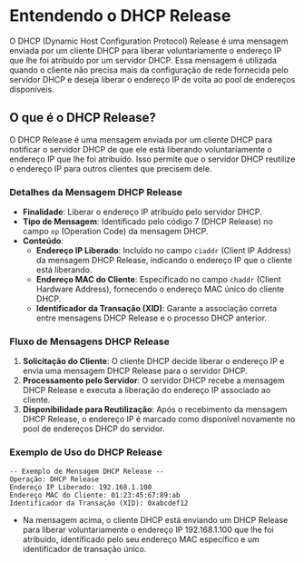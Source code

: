 # Entendendo o DHCP Release

O DHCP (Dynamic Host Configuration Protocol) Release é uma mensagem enviada por um cliente DHCP para liberar voluntariamente o endereço IP que lhe foi atribuído por um servidor DHCP. Essa mensagem é utilizada quando o cliente não precisa mais da configuração de rede fornecida pelo servidor DHCP e deseja liberar o endereço IP de volta ao pool de endereços disponíveis.

## O que é o DHCP Release?

O DHCP Release é uma mensagem enviada por um cliente DHCP para notificar o servidor DHCP de que ele está liberando voluntariamente o endereço IP que lhe foi atribuído. Isso permite que o servidor DHCP reutilize o endereço IP para outros clientes que precisem dele.

### Detalhes da Mensagem DHCP Release

- **Finalidade**: Liberar o endereço IP atribuído pelo servidor DHCP.
- **Tipo de Mensagem**: Identificado pelo código 7 (DHCP Release) no campo `op` (Operation Code) da mensagem DHCP.
- **Conteúdo**:
    - **Endereço IP Liberado**: Incluído no campo `ciaddr` (Client IP Address) da mensagem DHCP Release, indicando o endereço IP que o cliente está liberando.
    - **Endereço MAC do Cliente**: Especificado no campo `chaddr` (Client Hardware Address), fornecendo o endereço MAC único do cliente DHCP.
    - **Identificador da Transação (XID)**: Garante a associação correta entre mensagens DHCP Release e o processo DHCP anterior.

### Fluxo de Mensagens DHCP Release

1. **Solicitação do Cliente**: O cliente DHCP decide liberar o endereço IP e envia uma mensagem DHCP Release para o servidor DHCP.
2. **Processamento pelo Servidor**: O servidor DHCP recebe a mensagem DHCP Release e executa a liberação do endereço IP associado ao cliente.
3. **Disponibilidade para Reutilização**: Após o recebimento da mensagem DHCP Release, o endereço IP é marcado como disponível novamente no pool de endereços DHCP do servidor.

### Exemplo de Uso do DHCP Release

```plaintext
-- Exemplo de Mensagem DHCP Release --
Operação: DHCP Release
Endereço IP Liberado: 192.168.1.100
Endereço MAC do Cliente: 01:23:45:67:89:ab
Identificador da Transação (XID): 0xabcdef12
```

- Na mensagem acima, o cliente DHCP está enviando um DHCP Release para liberar voluntariamente o endereço IP 192.168.1.100 que lhe foi atribuído, identificado pelo seu endereço MAC específico e um identificador de transação único.